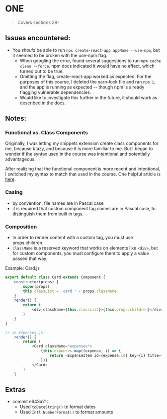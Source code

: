 # ONE

> Covers sections 28-

## Issues encountered:

- You _should_ be able to run `npx create-react-app appName --use-npm`, but it seemed to be broken with the use-npm flag.
  - When googling the error, found several suggestions to run `npm cache clean --force`.  npm docs indicated it would have no effect, which turned out to be true.
  - Omitting the flag, create-react-app worked as expected.  For the purposes of this course, I deleted the yarn-lock file and ran `npm i`, and the app is running as expected -- though npm is already flagging vulnerable dependencies.
  - Would like to investigate this further in the future, it should work as described in the docs.

## Notes:

### Functional vs. Class Components

Originally, I was letting my snippets extension create class components for me, because #lazy, and because it is more familiar to me.  But I began to wonder if the syntax used in the course was intentional and potentially advantageous.

After realizing that the functional component is more recent and intentional, I switched my syntax to match that used in the course.  One helpful article is [here](https://www.telerik.com/blogs/react-class-component-vs-functional-component-how-choose-whats-difference).

### Casing
- by convention, file names are in Pascal case
- it is required that custom component tag names are in Pascal case, to distinguish them from built in tags.

### Composition

- In order to render content with a custom tag, you must use props.children.
- `className` is a reserved keyword that works on elements like `<div>`, but for custom components, you must configure them to apply a value passed that way.

Example: Card.js
```javascript
export default class Card extends Component {
    constructor(props) {
        super(props)
        this.classList = 'card ' + props.className
    }
    render() {
        return (
            <div className={this.classList}>{this.props.children}</div>
        )
    }
}

// in Expenses.js:
    render() {
        return (
            <Card className="expenses">
                {this.expenses.map((expense, i) => {
                    return <ExpenseItem id={expense.id} key={i} title={expense.title} amount={expense.amt} date={expense.date} />
                })} 
            </Card>
        )
    }
```


## Extras

- commit e643a21:
  - Used `toDateString()` to format dates
  - Used `Intl.NumberFormat()` to format amounts